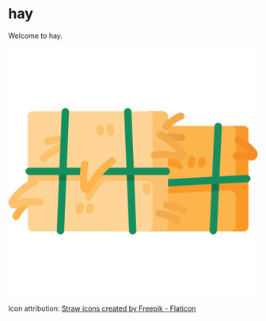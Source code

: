 <div class="oranda-hide">

# hay

</div>

Welcome to hay.

![hay](https://github.com/lunchtimecode/hay/blob/main/static/hay.png?raw=true)

Icon attribution:
<a href="https://www.flaticon.com/free-icons/straw" title="straw icons">Straw icons created by Freepik - Flaticon</a>